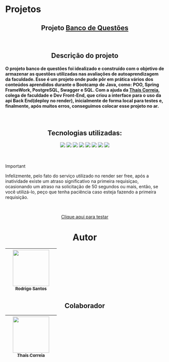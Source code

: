 # Projetos
<h2 align="center"> Projeto <a href= "https://github.com/RebornBR/Projetos/tree/main/BancoQuestoes">Banco de Questões</a> </h2>
<br>
<h2 align="center">Descrição do projeto</h2>
<h4>O projeto banco de questões foi idealizado e construído com o objetivo de armazenar as questões utilizadas nas avaliações de autoaprendizagem da faculdade. Esse é um projeto onde pude pôr em prática vários dos conteúdos aprendidos durante o Bootcamp de Java, como: POO, Spring FrameWork, PostgreSQL, Swagger e SQL. Com a ajuda da <a href="https://github.com/ThataCorreia/">Thaís Correia</a>, colega de faculdade e Dev Front-End, que criou a interface para o uso da api Back End(deploy no render), inicialmente de forma local para testes e, finalmente, após muitos erros, conseguimos colocar esse projeto no ar. </h4>
<br>

<h2 align="center">Tecnologias utilizadas:</h2>
<div align="center"> 
<img src="https://img.shields.io/badge/Java-000000?style=for-the-badge&logo=openjdk&logoColor=white">
<img src="https://img.shields.io/badge/javascript-000000.svg?style=for-the-badge&logo=javascript&logoColor=white">
<img src="https://img.shields.io/badge/css3-000000.svg?style=for-the-badge&logo=css3&logoColor=white">
<img src="https://img.shields.io/badge/HTML-000000?style=for-the-badge&logo=html5&logoColor=white">
<img src="https://img.shields.io/badge/Vercel-000000?style=for-the-badge&logo=vercel&logoColor=white">
<img src="https://img.shields.io/badge/PostgreSQL-000000?style=for-the-badge&logo=postgresql&logoColor=white">  
<img src="https://img.shields.io/badge/IntelliJ_IDEA-000000.svg?style=for-the-badge&logo=intellij-idea&logoColor=white">
<img src="https://img.shields.io/badge/Visual_Studio-000000?style=for-the-badge&logo=visual%20studio&logoColor=white">
</div> <br><br>

  > [!IMPORTANT]
> Infelizmente, pelo fato do serviço utilizado no render ser free, após a inatividade existe um atraso significativo na primeira requisiçao, ocasionando um atraso na solicitação de 50 segundos ou mais, então, se você utilizá-lo, peço que tenha paciência caso esteja fazendo a primeira requisição.


<br>
<p>
<div align="center"> 
<a href="https://bancode-questao-front.vercel.app/">Clique aqui para testar</a></h4>
</div>
</p>  

<div align="center">

<h1>Autor</h1>

|  |  [<img loading="lazy" src="https://avatars.githubusercontent.com/u/86569104?v=4" width=115><br><sub>Rodrigo Santos</sub>](https://github.com/RebornBR) |   |
| :---: | :---: | :---: |

## Colaborador

|  |  [<img loading="lazy" src="https://avatars.githubusercontent.com/u/90629181?v=4" width=115><br><sub>Thaís Correia</sub>](https://github.com/ThataCorreia) |   |
| :---: | :---: | :---: |
</div>
